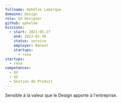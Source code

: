 ```yaml
---
fullname: Ophélie Lamarque
domaine: Design
role: UX Designer
github: ophelam
missions:
  - start: 2021-05-27
    end: 2023-01-30
    status: service
    employer: Benext
    startups:
      - reva
startups:
  - reva
competences:
  - UX
  - UI
  - Gestion de Produit
---
```

Sensible à la valeur que le Design apporte à l'entreprise.